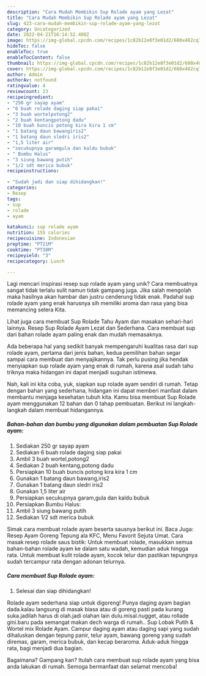```yaml
---
description: "Cara Mudah Membikin Sup Rolade ayam yang Lezat"
title: "Cara Mudah Membikin Sup Rolade ayam yang Lezat"
slug: 423-cara-mudah-membikin-sup-rolade-ayam-yang-lezat
category: Uncategorized
date: 2022-04-21T16:14:52.408Z
image: https://img-global.cpcdn.com/recipes/1c82b12e8f3e01d2/680x482cq70/sup-rolade-ayam-foto-resep-utama.jpg
hideToc: false
enableToc: true
enableTocContent: false
thumbnail: https://img-global.cpcdn.com/recipes/1c82b12e8f3e01d2/680x482cq70/sup-rolade-ayam-foto-resep-utama.jpg
cover: https://img-global.cpcdn.com/recipes/1c82b12e8f3e01d2/680x482cq70/sup-rolade-ayam-foto-resep-utama.jpg
author: Admin
authorAv: notfound
ratingvalue: 4
reviewcount: 23
recipeingredient:
- "250 gr sayap ayam"
- "6 buah rolade daging siap pakai"
- "3 buah wortelpotong2"
- "2 buah kentangpotong dadu"
- "10 buah buncis potong kira kira 1 cm"
- "1 batang daun bawangiris2"
- "1 batang daun sledri iris2"
- "1,5 liter air"
- "secukupnya garamgula dan kaldu bubuk"
- " Bumbu Halus"
- "3 siung bawang putih"
- "1/2 sdt merica bubuk"
recipeinstructions:

- "Sudah jadi dan siap dihidangkan!"
categories:
- Resep
tags:
- sup
- rolade
- ayam

katakunci: sup rolade ayam 
nutrition: 155 calories
recipecuisine: Indonesian
preptime: "PT21M"
cooktime: "PT38M"
recipeyield: "3"
recipecategory: Lunch

---
```





Lagi mencari inspirasi resep sup rolade ayam yang unik? Cara membuatnya sangat tidak terlalu sulit namun tidak gampang juga. Jika salah mengolah maka hasilnya akan hambar dan justru cenderung tidak enak. Padahal sup rolade ayam yang enak harusnya sih memiliki aroma dan rasa yang bisa memancing selera Kita.





Lihat juga cara membuat Sup Rolade Tahu Ayam dan masakan sehari-hari lainnya. Resep Sup Rolade Ayam Lezat dan Sederhana. Cara membuat sup dari bahan rolade ayam paling enak dan mudah memasaknya.

Ada beberapa hal yang sedikit banyak mempengaruhi kualitas rasa dari sup rolade ayam, pertama dari jenis bahan, kedua pemilihan bahan segar sampai cara membuat dan menyajikannya. Tak perlu pusing jika hendak menyiapkan sup rolade ayam yang enak di rumah, karena asal sudah tahu triknya maka hidangan ini dapat menjadi suguhan istimewa.






Nah, kali ini kita coba, yuk, siapkan sup rolade ayam sendiri di rumah. Tetap dengan bahan yang sederhana, hidangan ini dapat memberi manfaat dalam membantu menjaga kesehatan tubuh kita. Kamu bisa membuat Sup Rolade ayam menggunakan 12 bahan dan 0 tahap pembuatan. Berikut ini langkah-langkah dalam membuat hidangannya.

<!--inarticleads1-->

##### Bahan-bahan dan bumbu yang digunakan dalam pembuatan Sup Rolade ayam:

1. Sediakan 250 gr sayap ayam
1. Sediakan 6 buah rolade daging siap pakai
1. Ambil 3 buah wortel,potong2
1. Sediakan 2 buah kentang,potong dadu
1. Persiapkan 10 buah buncis potong kira kira 1 cm
1. Gunakan 1 batang daun bawang,iris2
1. Gunakan 1 batang daun sledri iris2
1. Gunakan 1,5 liter air
1. Persiapkan secukupnya garam,gula dan kaldu bubuk
1. Persiapkan  Bumbu Halus:
1. Ambil 3 siung bawang putih
1. Sediakan 1/2 sdt merica bubuk


Simak cara membuat rolade ayam beserta sausnya berikut ini. Baca Juga: Resep Ayam Goreng Tepung ala KFC, Menu Favorit Sejuta Umat. Cara masak resep rolade saus bistik: Untuk membuat rolade, masukkan semua bahan-bahan rolade ayam ke dalam satu wadah, kemudian aduk hingga rata. Untuk membuat kulit rolade ayam, kocok telur dan pastikan tepungnya sudah tercampur rata dengan adonan telurnya. 

<!--inarticleads2-->

##### Cara membuat Sup Rolade ayam:


1. Selesai dan siap dihidangkan!

Rolade ayam sederhana siap untuk digoreng! Punya daging ayam bagian dada.kalau langsung di masak biasa atau di goreng pasti pada kurang suka.jadilah harus di olah.jadi olahan lain dulu.misal.nugget, atau rollade gini.baru pada semangat makan dech warga di rumah.. Sup Lobak Putih &amp; Wortel mix Rolade Ayam. Campur daging ayam atau daging sapi yang sudah dihaluskan dengan tepung panir, telur ayam, bawang goreng yang sudah diremas, garam, merica bubuk, dan kecap beraroma. Aduk-aduk hingga rata, bagi menjadi dua bagian. 

Bagaimana? Gampang kan? Itulah cara membuat sup rolade ayam yang bisa anda lakukan di rumah. Semoga bermanfaat dan selamat mencoba!
